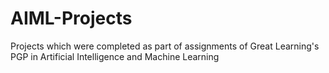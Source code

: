 # AIML-Projects
Projects which were completed as part of assignments of Great Learning's PGP in Artificial Intelligence and Machine Learning
